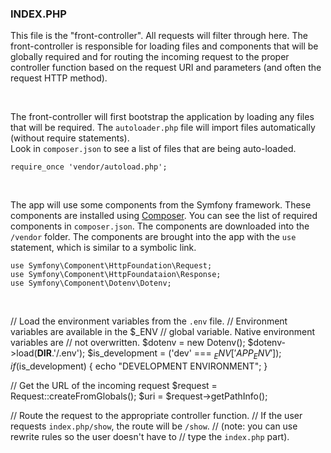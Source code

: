 ### INDEX.PHP
This file is the "front-controller".  All requests will filter through here.
The front-controller is responsible for loading files and components that 
will be globally required and for routing the incoming request to the proper
controller function based on the request URI and parameters (and often the
request HTTP method).

<br>

The front-controller will first bootstrap the application by loading
any files that will be required.  The `autoloader.php` file will import
files automatically (without require statements).  
Look in `composer.json` to see a list of files that are being auto-loaded.

    require_once 'vendor/autoload.php';

<br>

The app will use some components from the Symfony framework. 
These components are installed using [Composer](https://getcomposer.org/).
You can see the list of required components in `composer.json`.
The components are downloaded into the `/vendor` folder.
The components are brought into the app with the `use` statement, which
is similar to a symbolic link.  

    use Symfony\Component\HttpFoundation\Request;
    use Symfony\Component\HttpFoundataion\Response;
    use Symfony\Component\Dotenv\Dotenv;

<br>

// Load the environment variables from the `.env` file.
// Environment variables are available in the $_ENV
// global variable.  Native environment variables are 
// not overwritten.
$dotenv = new Dotenv();
$dotenv->load(__DIR__.'/.env');
$is_development = ('dev' === $_ENV['APP_ENV']);
if ($is_development) {
    echo "DEVELOPMENT ENVIRONMENT";
}





// Get the URL of the incoming request
$request = Request::createFromGlobals();
$uri = $request->getPathInfo();





// Route the request to the appropriate controller function.
// If the user requests `index.php/show`, the route will be `/show`.
// (note: you can use rewrite rules so the user doesn't have to 
// type the `index.php` part).

